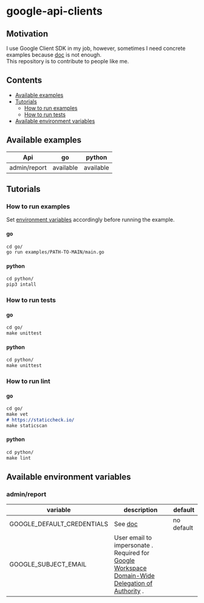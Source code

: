 # google-api-clients

## Motivation
I use Google Client SDK in my job, however, sometimes I need concrete examples because [doc](https://developers.google.com/api-client-library) is not enough.  
This repository is to contribute to people like me.

## Contents

* [Available examples](#available-examples)
* [Tutorials](#tutorials)
  * [How to run examples](#how-to-run-examples)
  * [How to run tests](#how-to-run-tests)
* [Available environment variables](#available-environment-variables)

## Available examples

| Api | go  | python |
| --- |-----| ------ |
| admin/report | available | available |

## Tutorials

### How to run examples

Set [environment variables](#available-environment-variables) accordingly before running the example.

#### go

```markdown
cd go/
go run examples/PATH-TO-MAIN/main.go
```

#### python

```markdown
cd python/
pip3 intall 
```

### How to run tests

#### go

```markdown
cd go/
make unittest
```

#### python 

```markdown
cd python/
make unittest
```

### How to run lint

#### go

```markdown
cd go/
make vet
# https://staticcheck.io/
make staticscan
```

#### python

```markdown
cd python/
make lint
```

## Available environment variables

### admin/report

| variable | description                                                                                                                                                               | default |
| -------- |---------------------------------------------------------------------------------------------------------------------------------------------------------------------------| ------- |
| GOOGLE_DEFAULT_CREDENTIALS | See [doc](https://cloud.google.com/docs/authentication/production#passing_variable)                                                                                       | no default |
| GOOGLE_SUBJECT_EMAIL | User email to impersonate . Required for [Google Workspace Domain-Wide Delegation of Authority](https://developers.google.com/admin-sdk/directory/v1/guides/delegation) . |